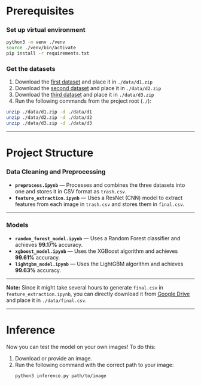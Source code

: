 # Prerequisites

### Set up virtual environment
```bash
python3 -m venv ./venv
source ./venv/bin/activate
pip install -r requirements.txt
```

### Get the datasets
1. Download the [first dataset](https://www.kaggle.com/datasets/techsash/waste-classification-data) and place it in `./data/d1.zip`  
2. Download the [second dataset](https://www.kaggle.com/datasets/rayhanzamzamy/non-and-biodegradable-waste-dataset) and place it in `./data/d2.zip`  
3. Download the [third dataset](https://www.kaggle.com/datasets/alistairking/recyclable-and-household-waste-classification) and place it in `./data/d3.zip`  
4. Run the following commands from the project root (`./`):
```bash
unzip ./data/d1.zip -d ./data/d1
unzip ./data/d2.zip -d ./data/d2
unzip ./data/d3.zip -d ./data/d3
```

---

# Project Structure

### Data Cleaning and Preprocessing

- **`preprocess.ipynb`** — Processes and combines the three datasets into one and stores it in CSV format as `trash.csv`.  
- **`feature_extraction.ipynb`** — Uses a ResNet (CNN) model to extract features from each image in `trash.csv` and stores them in `final.csv`.

---

### Models

- **`random_forest_model.ipynb`** — Uses a Random Forest classifier and achieves **99.17%** accuracy.  
- **`xgboost_model.ipynb`** — Uses the XGBoost algorithm and achieves **99.61%** accuracy.  
- **`lightgbm_model.ipynb`** — Uses the LightGBM algorithm and achieves **99.63%** accuracy.

---

**Note:**
Since it might take several hours to generate `final.csv` in `feature_extraction.ipynb`, you can directly download it from [Google Drive](https://drive.google.com/file/d/1afvtsZXpUFNodYUS1kl6pmtIf6xvAZgy/view) and place it in `./data/final.csv`.

---

# Inference

Now you can test the model on your own images!
To do this:

1. Download or provide an image.
2. Run the following command with the correct path to your image:
   ```bash
   python3 inference.py path/to/image
   ```
